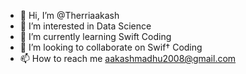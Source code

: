 - 👋 Hi, I’m @Therriaakash
- 👀 I’m interested in Data Science
- 🌱 I’m currently learning Swift Coding
- 💞️ I’m looking to collaborate on Swif† Coding
- 📫 How to reach me aakashmadhu2008@gmail.com

<!---
Therriaakash/Therriaakash is a ✨ special ✨ repository because its `README.md` (this file) appears on your GitHub profile.
You can click the Preview link to take a look at your changes.
--->
